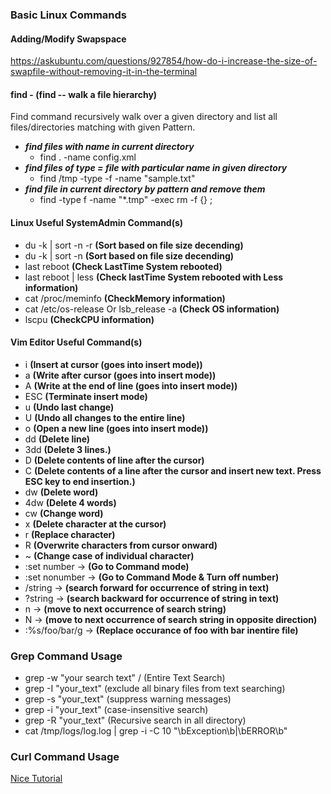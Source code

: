 ### Basic Linux Commands

#### Adding/Modify Swapspace
https://askubuntu.com/questions/927854/how-do-i-increase-the-size-of-swapfile-without-removing-it-in-the-terminal

#### find - (find -- walk a file hierarchy)

Find command recursively walk over a given directory and list all files/directories matching with given Pattern.

* *__find files with name in current directory__*
	- find . -name config.xml
* *__find files of type = file with particular name in given directory__*
	- find /tmp -type -f -name "sample.txt"
* *__find file in current directory by pattern and remove them__* 
	- find -type f -name "*.tmp" -exec rm -f {} \;	
	
#### Linux Useful SystemAdmin Command(s)
 
* du -k | sort -n -r **(Sort based on file size decending)**
* du -k | sort -n **(Sort based on file size decending)**
* last reboot **(Check LastTime System rebooted)**
* last reboot | less **(Check lastTime System rebooted with Less information)**
* cat /proc/meminfo **(CheckMemory information)**
* cat /etc/os-release Or lsb_release -a **(Check OS information)**
* lscpu **(CheckCPU information)**

#### Vim Editor Useful Command(s)
* i			**(Insert at cursor (goes into insert mode))**
* a			**(Write after cursor (goes into insert mode))**
* A			**(Write at the end of line (goes into insert mode))**
* ESC			**(Terminate insert mode)**
* u			**(Undo last change)**
* U			**(Undo all changes to the entire line)**
* o			**(Open a new line (goes into insert mode))**
* dd 			**(Delete line)**
* 3dd			**(Delete 3 lines.)**
* D			**(Delete contents of line after the cursor)**
* C			**(Delete contents of a line after the cursor and insert new text. Press ESC key to end insertion.)**
* dw			**(Delete word)**	
* 4dw			**(Delete 4 words)**
* cw			**(Change word)**
* x			**(Delete character at the cursor)**
* r			**(Replace character)**
* R			**(Overwrite characters from cursor onward)**
* ~			**(Change case of individual character)**
* :set number  ->  **(Go to Command mode)** 
* :set nonumber  ->  **(Go to Command Mode & Turn off number)** 
* /string		 ->	**(search forward for occurrence of string in text)**
* ?string		 ->	**(search backward for occurrence of string in text)**
* n			 ->	**(move to next occurrence of search string)**
* N			 ->	**(move to next occurrence of search string in opposite direction)**
* :%s/foo/bar/g -> **(Replace occurance of foo with bar inentire file)** 

### Grep Command Usage
* grep -w "your search text" / (Entire Text Search)
* grep -I "your_text" (exclude all binary files from text searching)
* grep -s "your_text" (suppress warning messages)
* grep -i "your_text" (case-insensitive search)
* grep -R "your_text" (Recursive search in all directory)
* cat /tmp/logs/log.log | grep -i -C 10  "\bException\b\|\bERROR\b"  

### Curl Command Usage
[Nice Tutorial](https://dzone.com/articles/15-examples-for-linux-curl-command?edition=554296&utm_source=Weekly%20Digest&utm_medium=email&utm_campaign=Weekly%20Digest%202019-12-18)
